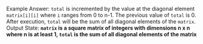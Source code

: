 Example Answer:
`total` is incremented by the value at the diagonal element `matrix[i][i]` where `i` ranges from 0 to n-1. The previous value of `total` is 0. After execution, `total` will be the sum of all diagonal elements of the `matrix`.
Output State: **`matrix` is a square matrix of integers with dimensions n x n where n is at least 1, `total` is the sum of all diagonal elements of the matrix**